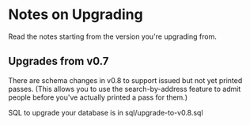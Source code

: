 Notes on Upgrading
==================

Read the notes starting from the version you're upgrading from.

Upgrades from v0.7
------------------

There are schema changes in v0.8 to support issued but not yet printed
passes. (This allows you to use the search-by-address feature to admit
people before you've actually printed a pass for them.)

SQL to upgrade your database is in sql/upgrade-to-v0.8.sql
